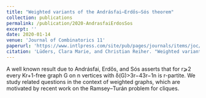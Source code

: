 ```yaml
---
title: "Weighted variants of the Andrásfai–Erdős–Sós theorem"
collection: publications
permalink: /publication/2020-AndrasfaiErdosSos
excerpt: ''
date: 2020-01-14
venue: 'Journal of Combinatorics 11'
paperurl: 'https://www.intlpress.com/site/pub/pages/journals/items/joc/content/vols/0011/0002/a004/index.php'
citation: 'Lüders, Clara Marie, and Christian Reiher. "Weighted variants of the Andrásfai–Erdős–Sós theorem." <i>Journal of Combinatorics</i> 11.2 (2020): 305-328.'
---
```

A well known result due to Andrásfai, Erdős, and Sós asserts that for r⩾2 every Kr+1-free graph G on n vertices with δ(G)>3r−43r−1n is r-partite. We study related questions in the context of weighted graphs, which are motivated by recent work on the Ramsey–Turán problem for cliques.

